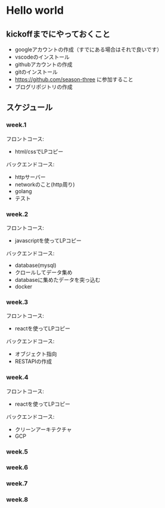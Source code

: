 # Hello world

## kickoffまでにやっておくこと

- googleアカウントの作成（すでにある場合はそれで良いです）
- vscodeのインストール
- githubアカウントの作成
- gitのインストール
- https://github.com/season-three に参加すること
- ブログリポジトリの作成

## スケジュール

### week.1

フロントコース: 
- html/cssでLPコピー

バックエンドコース: 
- httpサーバー
- networkのこと(http周り)
- golang
- テスト

### week.2

フロントコース: 
- javascriptを使ってLPコピー

バックエンドコース: 
- database(mysql)
- クロールしてデータ集め
- databaseに集めたデータを突っ込む
- docker

### week.3

フロントコース: 
- reactを使ってLPコピー

バックエンドコース: 
- オブジェクト指向
- RESTAPIの作成

### week.4

フロントコース: 
- reactを使ってLPコピー

バックエンドコース: 
- クリーンアーキテクチャ
- GCP

### week.5

### week.6

### week.7

### week.8
